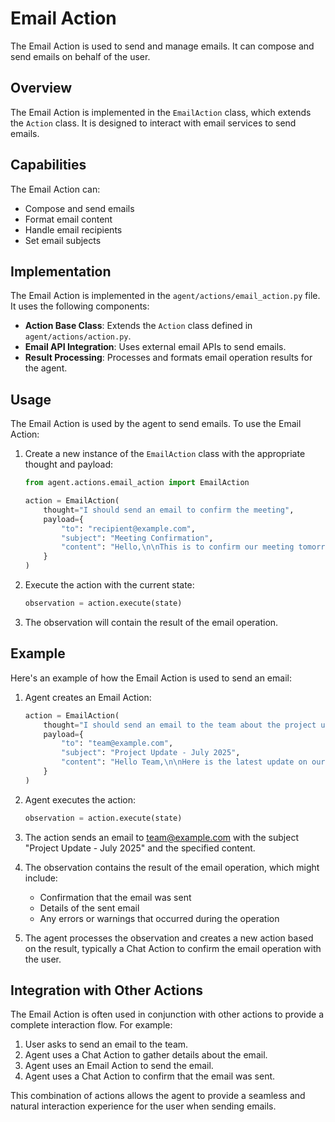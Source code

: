 # Email Action

The Email Action is used to send and manage emails. It can compose and send emails on behalf of the user.

## Overview

The Email Action is implemented in the `EmailAction` class, which extends the `Action` class. It is designed to interact with email services to send emails.

## Capabilities

The Email Action can:

- Compose and send emails
- Format email content
- Handle email recipients
- Set email subjects

## Implementation

The Email Action is implemented in the `agent/actions/email_action.py` file. It uses the following components:

- **Action Base Class**: Extends the `Action` class defined in `agent/actions/action.py`.
- **Email API Integration**: Uses external email APIs to send emails.
- **Result Processing**: Processes and formats email operation results for the agent.

## Usage

The Email Action is used by the agent to send emails. To use the Email Action:

1. Create a new instance of the `EmailAction` class with the appropriate thought and payload:
   ```python
   from agent.actions.email_action import EmailAction

   action = EmailAction(
       thought="I should send an email to confirm the meeting",
       payload={
           "to": "recipient@example.com",
           "subject": "Meeting Confirmation",
           "content": "Hello,\n\nThis is to confirm our meeting tomorrow at 2 PM.\n\nBest regards,\nAura"
       }
   )
   ```

2. Execute the action with the current state:
   ```python
   observation = action.execute(state)
   ```

3. The observation will contain the result of the email operation.

## Example

Here's an example of how the Email Action is used to send an email:

1. Agent creates an Email Action:
   ```python
   action = EmailAction(
       thought="I should send an email to the team about the project update",
       payload={
           "to": "team@example.com",
           "subject": "Project Update - July 2025",
           "content": "Hello Team,\n\nHere is the latest update on our project:\n\n- Feature A is complete\n- Feature B is in progress\n- Feature C is scheduled for next week\n\nPlease let me know if you have any questions.\n\nBest regards,\nAura"
       }
   )
   ```

2. Agent executes the action:
   ```python
   observation = action.execute(state)
   ```

3. The action sends an email to team@example.com with the subject "Project Update - July 2025" and the specified content.

4. The observation contains the result of the email operation, which might include:
   - Confirmation that the email was sent
   - Details of the sent email
   - Any errors or warnings that occurred during the operation

5. The agent processes the observation and creates a new action based on the result, typically a Chat Action to confirm the email operation with the user.

## Integration with Other Actions

The Email Action is often used in conjunction with other actions to provide a complete interaction flow. For example:

1. User asks to send an email to the team.
2. Agent uses a Chat Action to gather details about the email.
3. Agent uses an Email Action to send the email.
4. Agent uses a Chat Action to confirm that the email was sent.

This combination of actions allows the agent to provide a seamless and natural interaction experience for the user when sending emails.